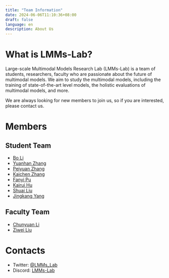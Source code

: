 ```yaml
---
title: "Team Information"
date: 2024-06-06T11:10:36+08:00
draft: false
language: en
description: About Us
---
```


# What is LMMs-Lab?

Large-scale Multimodal Models Research Lab (LMMs-Lab) is a team of students, researchers, faculty who are passionate about the future of multimodal models. We aim to study the multimodal models, including the training of state-of-the-art level models, the holistic evaluations of multimodal models, and more. 

We are always looking for new members to join us, so if you are interested, please contact us.

# Members

## Student Team

- [Bo Li](https://brianboli.com/)
- [Yuanhan Zhang](https://zhangyuanhan-ai.github.io/)
- [Peiyuan Zhang](https://veiled-texture-20c.notion.site/Peiyuan-Zhang-ab24b48621c9491db767a76df860873a)
- [Kaichen Zhang](https://www.linkedin.com/in/kaichen-zhang-014b17219/?originalSubdomain=sg)
- [Fanyi Pu](https://pufanyi.github.io/)
- [Kairui Hu](https://kairuihu.github.io/)
- [Shuai Liu](https://github.com/choiszt)
- [Jingkang Yang](https://jingkang50.github.io/)

## Faculty Team

- [Chunyuan Li](https://chunyuan.li/)
- [Ziwei Liu](https://liuziwei7.github.io/)

# Contacts

- Twitter: [@LMMs_Lab](https://x.com/lmmslab)
- Discord: [LMMs-Lab](https://discord.gg/u66J63mjHP)

